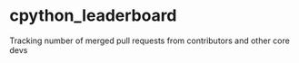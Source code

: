 # cpython_leaderboard
  Tracking number of merged pull requests from contributors and other core devs
